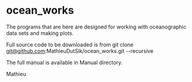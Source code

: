 ocean_works
===========

The programs that are here are designed for working with
oceanographic data sets and making plots.

Full source code to be downloaded is from
git clone git@github.com:MathieuDutSik/ocean_works.git --recursive

The full manual is available in Manual directory.

  Mathieu
